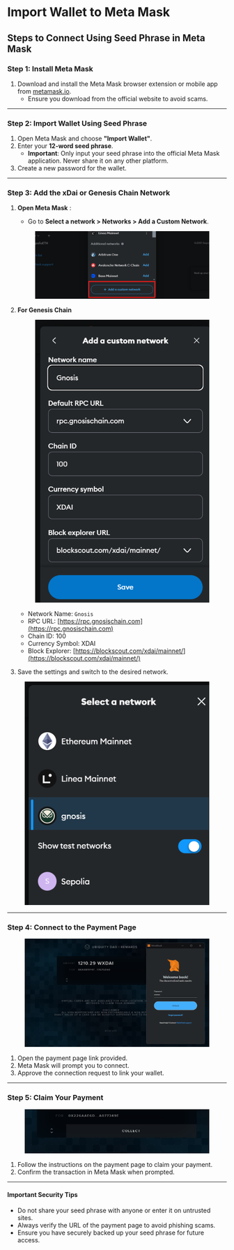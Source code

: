 # Import Wallet to Meta Mask

## **Steps to Connect Using Seed Phrase in Meta Mask**

### **Step 1: Install Meta Mask**

1. Download and install the Meta Mask browser extension or mobile app from [metamask.io](https://metamask.io).
   * Ensure you download from the official website to avoid scams.

***

### **Step 2: Import Wallet Using Seed Phrase**

1. Open Meta Mask and choose **"Import Wallet"**.
2. Enter your **12-word seed phrase**.
   * **Important**: Only input your seed phrase into the official Meta Mask application. Never share it on any other platform.
3. Create a new password for the wallet.

***

### **Step 3: Add the xDai or Genesis Chain Network**

1.  **Open Meta Mask** :

    * Go to **Select a network > Networks > Add a Custom Network**.

    <figure><img src="../../.gitbook/assets/image (21).png" alt=""><figcaption></figcaption></figure>


2.  **For Genesis Chain**&#x20;

    <figure><img src="../../.gitbook/assets/image (20).png" alt=""><figcaption></figcaption></figure>

    * Network Name: `Gnosis`
    * RPC URL: [https://rpc.gnosischain.com](https://rpc.gnosischain.com)
    * Chain ID: 100
    * Currency Symbol: XDAI
    * Block Explorer: [https://blockscout.com/xdai/mainnet/](https://blockscout.com/xdai/mainnet/)
3. Save the settings and switch to the desired network.

<figure><img src="../../.gitbook/assets/image (22).png" alt=""><figcaption></figcaption></figure>

***

### **Step 4: Connect to the Payment Page**

<figure><img src="../../.gitbook/assets/image (23).png" alt=""><figcaption></figcaption></figure>

1. Open the payment page link provided.
2. Meta Mask will prompt you to connect.
3. Approve the connection request to link your wallet.

***

### **Step 5: Claim Your Payment**

<figure><img src="../../.gitbook/assets/image (24).png" alt=""><figcaption></figcaption></figure>

1. Follow the instructions on the payment page to claim your payment.
2. Confirm the transaction in Meta Mask when prompted.

***

#### **Important Security Tips**

* Do not share your seed phrase with anyone or enter it on untrusted sites.
* Always verify the URL of the payment page to avoid phishing scams.
* Ensure you have securely backed up your seed phrase for future access.
